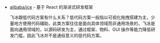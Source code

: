 - [alibaba/ice](https://github.com/alibaba/ice/blob/master/README_zh-CN.md) - 基于 React 的渐进式研发框架

    飞冰跟低代码方案有什么关系？低代码方案一般指以可视化拖拽搭建为主，少量地方使用代码辅助，此类方案往往是面向具体领域而非通用场景的，飞冰是面向通用领域的，以源码研发为主，通过框架、物料、GUI 操作等能力降低研发门槛，因此飞冰并不是通俗意义的低代码方案。
